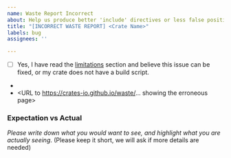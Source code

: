```yaml
---
name: Waste Report Incorrect
about: Help us produce better 'include' directives or less false positives
title: "[INCORRECT WASTE REPORT] <Crate Name>"
labels: bug
assignees: ''

---
```


* [ ] Yes, I have read the [limitations](https://github.com/the-lean-crate/criner#limitations-of-waste-reporting) section and believe this issue can be fixed, or my crate does not have a build script.
* **<crate name>**
* <URL to https://crates-io.github.io/waste/... showing the erroneous page>

### Expectation vs Actual

_Please write down what you would want to see, and highlight what you are actually seeing_. (Please keep it short, we will ask if more details are needed)
